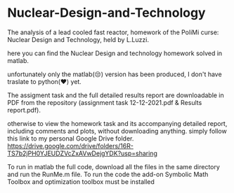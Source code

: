 # Nuclear-Design-and-Technology
The analysis of a lead cooled fast reactor, homework of the PoliMi curse: Nuclear Design and Technology, held by L.Luzzi.


here you can find the Nuclear Design and technology homework solved in matlab.

unfortunately only the matlab(😒) version has been produced, I don't have traslate to python(❤️) yet.

The assigment task and the full detailed results report are downloadable in PDF from the repository (assignment task 12-12-2021.pdf & Results report.pdf).

otherwise to view the homework task and its accompanying detailed report, including comments and plots, without downloading anything.
simply follow this link to my personal Google Drive folder.
https://drive.google.com/drive/folders/16R-TS7b2jPH0YJEUDZVcZxAVwDejgYDK?usp=sharing


To run in matlab the full code, download all the files in the same directory and run the RunMe.m file.
To run the code the add-on Symbolic Math Toolbox and optimization toolbox must be installed 
